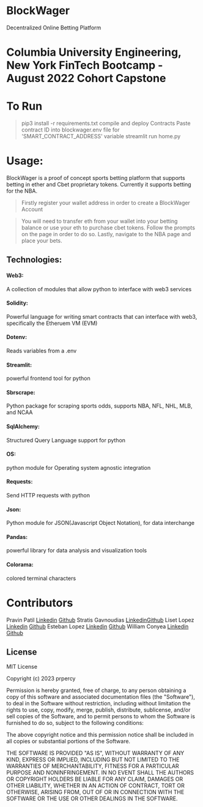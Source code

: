 # BlockWager
Decentralized Online Betting Platform

# Columbia University Engineering, New York FinTech Bootcamp - August 2022 Cohort Capstone




# To Run 
> pip3 install -r requirements.txt
> compile and deploy Contracts
> Paste contract ID into blockwager.env file for 'SMART_CONTRACT_ADDRESS' variable
> streamlit run home.py

# Usage:
BlockWager is a proof of concept sports betting platform that supports betting in ether and Cbet proprietary tokens. Currently it supports betting for the NBA. 
>Firstly register your wallet address in order to create a BlockWager Account 

> You will need to transfer eth from your wallet into your betting balance or use your eth to purchase cbet tokens. 
> Follow the prompts on the page in order to do so.
> Lastly, navigate to the NBA page and place your bets. 

## Technologies: 
#### Web3:
A collection of modules that allow python to interface with web3 services 
#### Solidity:
Powerful language for writing smart contracts that can interface with web3, specifically the Etheruem VM (EVM)
#### Dotenv:
Reads variables from a .env 
#### Streamlit: 
powerful frontend tool for python 
#### Sbrscrape:
Python package for scraping sports odds, supports NBA, NFL, NHL, MLB,
and NCAA 
#### SqlAlchemy:
Structured Query Language support for python
#### OS:
python module for Operating system agnostic integration
#### Requests:
Send HTTP requests with python
#### Json:
Python module for JSON(Javascript Object Notation), for data interchange
#### Pandas:
powerful library for data analysis and visualization tools
#### Colorama:
colored terminal characters



# Contributors 

Pravin Patil [Linkedin](https://www.linkedin.com/in/pravin-patil-5880301/) [Github](https://github.com/prpercy)
Stratis Gavnoudias [Linkedin](https://www.linkedin.com/in/stratis-gavnoudias-465b527/)[Github](https://github.com/sgavnoudias)
Liset Lopez [Linkedin](https://www.linkedin.com/in/liset-l-a273261a7/) [Github](https://github.com/lisetlopez)
Esteban Lopez [Linkedin](https://www.linkedin.com/in/estebandlopez/) [Github](https://github.com/Esteban-D-Lopez)
William Conyea [Linkedin](https://www.linkedin.com/in/william-conyea-3666a7172/) [Github](https://github.com/willco-1)




## License

MIT License

Copyright (c) 2023 prpercy

Permission is hereby granted, free of charge, to any person obtaining a copy
of this software and associated documentation files (the "Software"), to deal
in the Software without restriction, including without limitation the rights
to use, copy, modify, merge, publish, distribute, sublicense, and/or sell
copies of the Software, and to permit persons to whom the Software is
furnished to do so, subject to the following conditions:

The above copyright notice and this permission notice shall be included in all
copies or substantial portions of the Software.

THE SOFTWARE IS PROVIDED "AS IS", WITHOUT WARRANTY OF ANY KIND, EXPRESS OR
IMPLIED, INCLUDING BUT NOT LIMITED TO THE WARRANTIES OF MERCHANTABILITY,
FITNESS FOR A PARTICULAR PURPOSE AND NONINFRINGEMENT. IN NO EVENT SHALL THE
AUTHORS OR COPYRIGHT HOLDERS BE LIABLE FOR ANY CLAIM, DAMAGES OR OTHER
LIABILITY, WHETHER IN AN ACTION OF CONTRACT, TORT OR OTHERWISE, ARISING FROM,
OUT OF OR IN CONNECTION WITH THE SOFTWARE OR THE USE OR OTHER DEALINGS IN THE
SOFTWARE.
